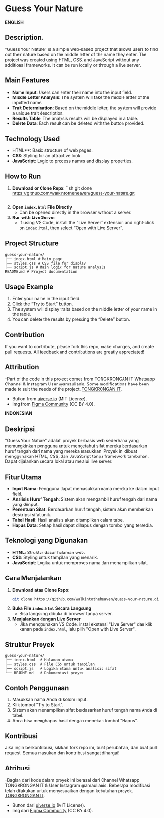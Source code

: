 # Guess Your Nature

**ENGLISH**

## Description.
“Guess Your Nature” is a simple web-based project that allows users to find out their nature based on the middle letter of the name they enter. The project was created using HTML, CSS, and JavaScript without any additional frameworks. It can be run locally or through a live server.

## Main Features
- **Name Input**: Users can enter their name into the input field.
- **Middle Letter Analysis**: The system will take the middle letter of the inputted name.
- **Trait Determination**: Based on the middle letter, the system will provide a unique trait description.
- **Results Table**: The analysis results will be displayed in a table.
- **Delete Data**: Each result can be deleted with the button provided.

## Technology Used
- HTML**: Basic structure of web pages.
- **CSS**: Styling for an attractive look.
- **JavaScript**: Logic to process names and display properties.

## How to Run
1. **Download or Clone Repo**:
   ``sh
   git clone https://github.com/walkintotheheaven/guess-your-nature.git
   ```
2. **Open `index.html` File Directly**
   - Can be opened directly in the browser without a server.
3. **Run with Live Server**
   - If using VS Code, install the “Live Server” extension and right-click on `index.html`, then select “Open with Live Server”.

## Project Structure
```
guess-your-nature/
│── index.html # Main page
│── styles.css # CSS file for display
│── script.js # Main logic for nature analysis
README.md # Project documentation
```

## Usage Example
1. Enter your name in the input field.
2. Click the “Try to Start” button.
3. The system will display traits based on the middle letter of your name in the table.
4. You can delete the results by pressing the “Delete” button.

## Contribution
If you want to contribute, please fork this repo, make changes, and create pull requests. All feedback and contributions are greatly appreciated!

## Attribution  
-Part of the code in this project comes from TONGKRONGAN IT Whatsapp Channel & Instagram User @amaulianis. Some modifications have been made to suit the needs of the project. [TONGKRONGAN IT](https://whatsapp.com/channel/0029Vat2CdPKwqSVQJH0np3H).
- Button from [uiverse.io](https://uiverse.io/barisdogansutcu/big-moose-69) (MIT License).  
- Img from [Figma Community](https://www.figma.com/community/file/1174599581249848967/social-media-icon) (CC BY 4.0).



**INDONESIAN**

## Deskripsi
"Guess Your Nature" adalah proyek berbasis web sederhana yang memungkinkan pengguna untuk mengetahui sifat mereka berdasarkan huruf tengah dari nama yang mereka masukkan. Proyek ini dibuat menggunakan HTML, CSS, dan JavaScript tanpa framework tambahan. Dapat dijalankan secara lokal atau melalui live server.

## Fitur Utama
- **Input Nama**: Pengguna dapat memasukkan nama mereka ke dalam input field.
- **Analisis Huruf Tengah**: Sistem akan mengambil huruf tengah dari nama yang diinput.
- **Penentuan Sifat**: Berdasarkan huruf tengah, sistem akan memberikan deskripsi sifat unik.
- **Tabel Hasil**: Hasil analisis akan ditampilkan dalam tabel.
- **Hapus Data**: Setiap hasil dapat dihapus dengan tombol yang tersedia.

## Teknologi yang Digunakan
- **HTML**: Struktur dasar halaman web.
- **CSS**: Styling untuk tampilan yang menarik.
- **JavaScript**: Logika untuk memproses nama dan menampilkan sifat.

## Cara Menjalankan
1. **Download atau Clone Repo**:
   ```sh
   git clone https://github.com/walkintotheheaven/guess-your-nature.git
   ```
2. **Buka File `index.html` Secara Langsung**
   - Bisa langsung dibuka di browser tanpa server.
3. **Menjalankan dengan Live Server**
   - Jika menggunakan VS Code, instal ekstensi "Live Server" dan klik kanan pada `index.html`, lalu pilih "Open with Live Server".

## Struktur Proyek
```
guess-your-nature/
│── index.html  # Halaman utama
│── styles.css  # File CSS untuk tampilan
│── script.js   # Logika utama untuk analisis sifat
└── README.md   # Dokumentasi proyek
```

## Contoh Penggunaan
1. Masukkan nama Anda di kolom input.
2. Klik tombol "Try to Start".
3. Sistem akan menampilkan sifat berdasarkan huruf tengah nama Anda di tabel.
4. Anda bisa menghapus hasil dengan menekan tombol "Hapus".

## Kontribusi
Jika ingin berkontribusi, silakan fork repo ini, buat perubahan, dan buat pull request. Semua masukan dan kontribusi sangat dihargai!

## Atribusi  
-Bagian dari kode dalam proyek ini berasal dari Channel Whatsapp TONGKRONGAN IT & User Instagram @amaulianis. Beberapa modifikasi telah dilakukan untuk menyesuaikan dengan kebutuhan proyek. [TONGKRONGAN IT](https://whatsapp.com/channel/0029Vat2CdPKwqSVQJH0np3H).
- Button dari [uiverse.io](https://uiverse.io/barisdogansutcu/big-moose-69) (MIT License).  
- Img dari [Figma Community](https://www.figma.com/community/file/1174599581249848967/social-media-icon) (CC BY 4.0).

